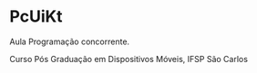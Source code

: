 # PcUiKt
Aula Programação concorrente.

Curso Pós Graduação em Dispositivos Móveis, IFSP São Carlos
